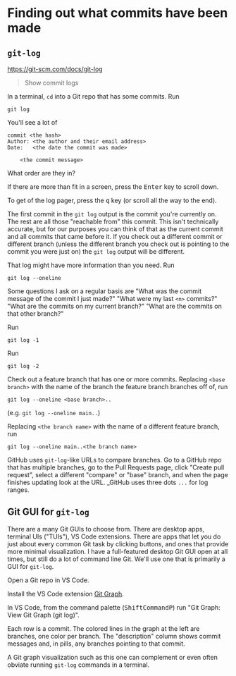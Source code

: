 # Finding out what commits have been made

## `git-log`

<https://git-scm.com/docs/git-log>

> Show commit logs

In a terminal, `cd` into a Git repo that has some commits. Run

```shell
git log
```

You'll see a lot of

```
commit <the hash>
Author: <the author and their email address>
Date:   <the date the commit was made>

    <the commit message>
```

What order are they in?

If there are more than fit in a screen, press the <kbd>Enter</kbd> key to scroll down.

To get of the log pager, press the <kbd>q</kbd> key (or scroll all the way to the end).

The first commit in the `git log` output is the commit you're currently on. The rest are all those "reachable from" this commit. This isn't technically accurate, but for our purposes you can think of that as the current commit and all commits that came before it. If you check out a different commit or different branch (unless the different branch you check out is pointing to the commit you were just on) the `git log` output will be different.

That log might have more information than you need. Run

```
git log --oneline
```

Some questions I ask on a regular basis are "What was the commit message of the commit I just made?" "What were my last `<n>` commits?" "What are the commits on my current branch?" "What are the commits on that other branch?"

Run

```shell
git log -1
```

Run

```shell
git log -2
```

Check out a feature branch that has one or more commits. Replacing `<base branch>` with the name of the branch the feature branch branches off of, run

```shell
git log --oneline <base branch>..
```

(e.g. `git log --oneline main..`)

Replacing `<the branch name>` with the name of a different feature branch, run

```shell
git log --oneline main..<the branch name>
```

GitHub uses `git-log`-like URLs to compare branches. Go to a GitHub repo that has multiple branches, go to the Pull Requests page, click "Create pull request", select a different "compare" or "base" branch, and when the page finishes updating look at the URL. _GitHub uses three dots `...` for log ranges.

## Git GUI for `git-log`

There are a many Git GUIs to choose from. There are desktop apps, terminal UIs ("TUIs"), VS Code extensions. There are apps that let you do just about every common Git task by clicking buttons, and ones that provide more minimal visualization. I have a full-featured desktop Git GUI open at all times, but still do a lot of command line Git. We'll use one that is primarily a GUI for `git-log`.

Open a Git repo in VS Code. 

Install the VS Code extension [Git Graph](https://marketplace.visualstudio.com/items?itemName=mhutchie.git-graph).

In VS Code, from the command palette (<kbd>Shift</kbd><kbd>Command</kbd><kbd>P</kbd>) run "Git Graph: View Git Graph (git log)".

Each row is a commit. The colored lines in the graph at the left are branches, one color per branch. The "description" column shows commit messages and, in pills, any branches pointing to that commit.

A Git graph visualization such as this one can complement or even often obviate running `git-log` commands in a terminal.
